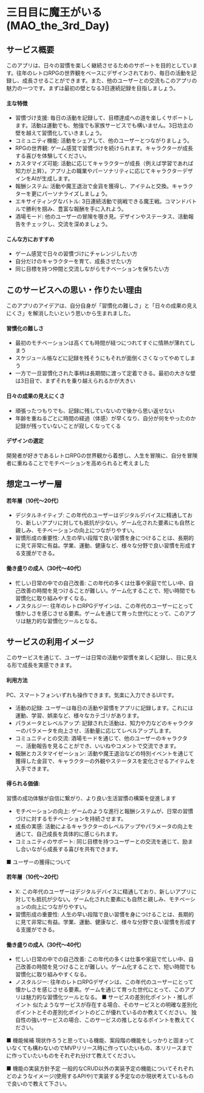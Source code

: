 # 三日目に魔王がいる (MAO_the_3rd_Day)

## サービス概要
このアプリは、日々の習慣を楽しく継続させるためのサポートを目的としています。往年のレトロRPGの世界観をベースにデザインされており、毎日の活動を記録し、成長させることができます。また、他のユーザーとの交流もこのアプリの魅力の一つです。まずは最初の壁となる3日連続記録を目指しましょう。

#### 主な特徴
- 習慣づけ支援: 毎日の活動を記録して、目標達成への道を楽しくサポートします。活動は運動でも、勉強でも家族サービスでも構いません。3日坊主の壁を越えて習慣化していきましょう。
- コミュニティ機能: 活動をシェアして、他のユーザーとつながりましょう。
- RPGの世界観: ゲーム感覚で習慣づけを続けられます。キャラクターが成長する喜びを体験してください。
- カスタマイズ可能: 活動に応じてキャラクターが成長（例えば学習であれば知力が上昇）。アプリ上の職業やパーソナリティに応じてキャラクターデザインをAIが生成します。
- 報酬システム: 活動や魔王退治で金貨を獲得し、アイテムと交換。キャラクターを更にパーソナライズしましょう。
- エキサイティングなバトル: 3日連続活動で挑戦できる魔王戦。コマンドバトルで勝利を掴み、豊富な報酬を手に入れよう。
- 酒場モード: 他のユーザーの冒険を覗き見。デザインやステータス、活動報告をチェックし、交流を深めましょう。

#### こんな方におすすめ
- ゲーム感覚で日々の習慣づけにチャレンジしたい方
- 自分だけのキャラクターを育て、成長させたい方
- 同じ目標を持つ仲間と交流しながらモチベーションを保ちたい方

## このサービスへの思い・作りたい理由
このアプリのアイデアは、自分自身が「習慣化の難しさ」と「日々の成果の見えにくさ」を解消したいという思いから生まれました。

#### 習慣化の難しさ
- 最初のモチベーションは高くても時間が経つにつれてすぐに情熱が薄れてしまう
- スケジュール帳などに記録を残そうにもそれが面倒くさくなってやめてしまう
- 一方で一旦習慣化された事柄は長期間に渡って定着できる。最初の大きな壁は3日目で、まずそれを乗り越えられるかが大きい
  
#### 日々の成果の見えにくさ
- 頑張ったつもりでも、記録に残していないので後から思い返せない
- 年齢を重ねるごとに時間の経過（体感）が早くなり、自分が何をやったのか記録が残っていないことが寂しくなってくる

#### デザインの選定
開発者が好きであるレトロRPGの世界観から着想し、人生を冒険に、自分を冒険者に重ねることでモチベーションを高められると考えました

## 想定ユーザー層

#### 若年層（10代〜20代）
- デジタルネイティブ: この年代のユーザーはデジタルデバイスに精通しており、新しいアプリに対しても抵抗が少ない。ゲーム化された要素にも自然と親しみ、モチベーションの向上につながりやすい。
- 習慣形成の重要性: 人生の早い段階で良い習慣を身につけることは、長期的に見て非常に有益。学業、運動、健康など、様々な分野で良い習慣を形成する支援ができる。

#### 働き盛りの成人（30代〜40代）
- 忙しい日常の中での自己改善: この年代の多くは仕事や家庭で忙しい中、自己改善の時間を見つけることが難しい。ゲーム化することで、短い時間でも習慣化に取り組みやすくなる。
- ノスタルジー: 往年のレトロRPGデザインは、この年代のユーザーにとって懐かしさを感じさせる要素。ゲームを通じて育った世代にとって、このアプリは魅力的な習慣化ツールとなる。


## サービスの利用イメージ
このサービスを通じて、ユーザーは日常の活動や習慣を楽しく記録し、目に見える形で成長を実感できます。
#### 利用方法
PC、スマートフォンいずれも操作できます。気楽に入力できるUIです。
- 活動の記録: ユーザーは毎日の活動や習慣をアプリに記録します。これには運動、学習、娯楽など、様々なカテゴリがあります。
- パラメータとレベルアップ: 記録された活動は、知力や力などのキャラクターのパラメータを向上させ、活動量に応じてレベルアップします。
- コミュニティとの交流: 酒場モードを通じて、他のユーザーのキャラクター、活動報告を見ることができ、いいねやコメントで交流できます。
- 報酬とカスタマイゼーション: 活動や魔王退治などの特別イベントを通じて獲得した金貨で、キャラクターの外観やステータスを変化させるアイテムを入手できます。

#### 得られる価値:
習慣の成功体験が自信に繋がり、より良い生活習慣の構築を促進します
- モチベーションの向上: ゲームのような進行と報酬システムが、日常の習慣づけに対するモチベーションを持続させます。
- 成長の実感: 活動によるキャラクターのレベルアップやパラメータの向上を通じて、自己成長を具体的に感じられます。
- コミュニティのサポート: 同じ目標を持つユーザーとの交流を通じて、励まし合いながら成長する喜びを共有できます。

■ ユーザーの獲得について
#### 若年層（10代〜20代）
- X: この年代のユーザーはデジタルデバイスに精通しており、新しいアプリに対しても抵抗が少ない。ゲーム化された要素にも自然と親しみ、モチベーションの向上につながりやすい。
- 習慣形成の重要性: 人生の早い段階で良い習慣を身につけることは、長期的に見て非常に有益。学業、運動、健康など、様々な分野で良い習慣を形成する支援ができる。

#### 働き盛りの成人（30代〜40代）
- 忙しい日常の中での自己改善: この年代の多くは仕事や家庭で忙しい中、自己改善の時間を見つけることが難しい。ゲーム化することで、短い時間でも習慣化に取り組みやすくなる。
- ノスタルジー: 往年のレトロRPGデザインは、この年代のユーザーにとって懐かしさを感じさせる要素。ゲームを通じて育った世代にとって、このアプリは魅力的な習慣化ツールとなる。
■ サービスの差別化ポイント・推しポイント
似たようなサービスが存在する場合、そのサービスとの明確な差別化ポイントとその差別化ポイントのどこが優れているのか教えてください。
独自性の強いサービスの場合、このサービスの推しとなるポイントを教えてください。

■ 機能候補
現状作ろうと思っている機能、案段階の機能をしっかりと固まっていなくても構わないのでMVPリリース時に作っていたいもの、本リリースまでに作っていたいものをそれぞれ分けて教えてください。

■ 機能の実装方針予定
一般的なCRUD以外の実装予定の機能についてそれぞれどのようなイメージ(使用するAPIや)で実装する予定なのか現状考えているもので良いので教えて下さい。

